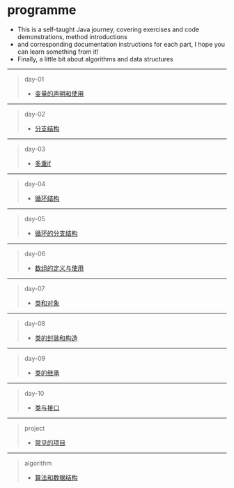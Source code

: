 # programme

- This is a self-taught Java journey, covering exercises and code demonstrations, method introductions
- and corresponding documentation instructions for each part, I hope you can learn something from it!
- Finally, a little bit about algorithms and data structures
****
> day-01 
> - [变量的声明和使用](https://github.com/ShenShizhe/java-programme/tree/main/java/day-01)
****
> day-02 
> - [分支结构](https://github.com/ShenShizhe/java-programme/tree/main/java/day-02)
****
> day-03 
> - [多重if](https://github.com/ShenShizhe/java-programme/tree/main/java/day-03)
****
>day-04 
> - [循环结构](https://github.com/ShenShizhe/java-programme/tree/main/java/day-04)
****
>day-05 
> - [循环的分支结构](https://github.com/ShenShizhe/java-programme/tree/main/java/day-05)
****
>day-06 
> - [数组的定义与使用](https://github.com/ShenShizhe/java-programme/tree/main/java/day-06)
****
>day-07 
> - [类和对象](https://github.com/ShenShizhe/java-programme/tree/main/java/day-07)
****
>day-08 
> - [类的封装和构造](https://github.com/ShenShizhe/java-programme/tree/main/java/day-08)
****
>day-09 
> - [类的继承](https://github.com/ShenShizhe/java-programme/tree/main/java/day-09)
****
>day-10
> - [类与接口](https://github.com/ShenShizhe/java-programme/tree/main/java/day-10)
****
>project
> - [常见的项目](https://github.com/ShenShizhe/java-programme/tree/main/java/project)


****
>algorithm 
> - [算法和数据结构](https://github.com/ShenShizhe/java-programme/tree/main/java/algorithm)

